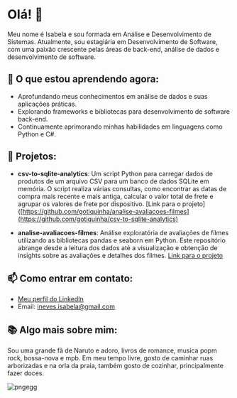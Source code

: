 # Olá! 👋

Meu nome é Isabela e sou formada em Análise e Desenvolvimento de Sistemas. Atualmente, sou estagiária em Desenvolvimento de Software, com uma paixão crescente pelas áreas de back-end, análise de dados e desenvolvimento de software.

## 🌱 O que estou aprendendo agora:
- Aprofundando meus conhecimentos em análise de dados e suas aplicações práticas.
- Explorando frameworks e bibliotecas para desenvolvimento de software back-end.
- Continuamente aprimorando minhas habilidades em linguagens como Python e C#.

## 🔭 Projetos:
- **csv-to-sqlite-analytics**: Um script Python para carregar dados de produtos de um arquivo CSV para um banco de dados SQLite em memória. O script realiza várias consultas, como encontrar as datas de compra mais recente e mais antiga, calcular o valor total de frete e agrupar os valores de frete por dispositivo.
[Link para o projeto]([https://github.com/gotiquinha/analise-avaliacoes-filmes](https://github.com/gotiquinha/csv-to-sqlite-analytics)
  
- **analise-avaliacoes-filmes**: Análise exploratória de avaliações de filmes utilizando as bibliotecas pandas e seaborn em Python. Este repositório abrange desde a leitura dos dados até a visualização e obtenção de insights sobre as avaliações e detalhes dos filmes.
[Link para o projeto](https://github.com/gotiquinha/analise-avaliacoes-filmes)

## 📫 Como entrar em contato:
- [Meu perfil do LinkedIn](https://www.linkedin.com/in/isabela-neves-315a4a193/)
- Email: ineves.isabela@gmail.com

## 📚 Algo mais sobre mim:
Sou uma grande fã de Naruto e adoro, livros de romance, musica popm rock, bossa-nova e mpb. Em meu tempo livre, gosto de caminhar ruas arborizadas e na orla da praia, também gosto de cozinhar, principalmente fazer doces.



![pngegg](https://user-images.githubusercontent.com/93232499/189041375-c3f9d2d8-0873-44f6-a626-420dd9c55f07.png) 
